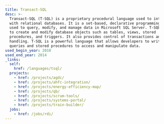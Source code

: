 ```yaml
---
title: Transact-SQL
desc: >-
  Transact-SQL (T-SQL) is a proprietary procedural language used to interact
  with relational databases. It is a set-based, declarative programming language
  used to query, modify, and manage data in Microsoft SQL Server. T-SQL is used
  to create and modify database objects such as tables, views, stored
  procedures, and triggers. It also provides control of transactions and error
  handling. T-SQL is a powerful language that allows developers to write complex
  queries and stored procedures to access and manipulate data.
used_begin_year: 2010
used_end_year: 2014
_links:
  self:
    href: /languages/tsql/
  projects:
    - href: /projects/agdc/
    - href: /projects/ahfc-integration/
    - href: /projects/energy-efficiency-map/
    - href: /projects/qb/
    - href: /projects/scrum-tools/
    - href: /projects/systems-portal/
    - href: /projects/train-builder/
  jobs:
    - href: /jobs/rdi/
---
```

